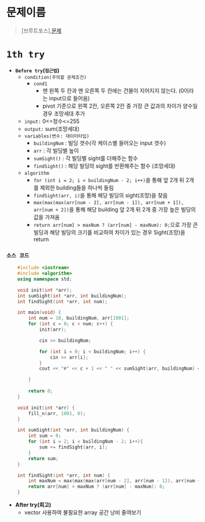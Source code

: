 # 문제이름
> [브루트포스],[문제](https://www.swexpertacademy.com/main/talk/solvingClub/problemView.do?solveclubId=AV6kld8aisgDFASb&contestProbId=AV134DPqAA8CFAYh&probBoxId=AV6kld8aiskDFASb&type=PROBLEM&problemBoxTitle=%EC%82%BC%EC%84%B1%EC%8B%9C%ED%97%98%EB%8C%80%EB%B9%84+%EA%B8%B0%EB%B3%B8%EB%AC%B8%EC%A0%9C%EB%AA%A8%EC%9D%8C%28%EB%82%9C%EC%9D%B4%EB%8F%84+1%7E3%29&problemBoxCnt=15)

# `1th try`
- **`Before try`(`접근법`)**
    - `condition(주의할 문제조건)`
        - `cond1`
            - 맨 왼쪽 두 칸과 맨 오른쪽 두 칸에는 건물이 지어지지 않는다. (0이라는 input으로 들어옴)
            - pivot 기준으로 왼쪽 2칸, 오른쪽 2칸 중 가장 큰 값과의 차이가 양수일 경우 조망세대 추가
    - `input:` 0<=정수<=255
    - `output:` sum(조망세대)
    - `variables(변수: 데이터타입)`
        - `buildingNum` : 빌딩 갯수(각 케이스별 들어오는 input 갯수)
        - `arr` : 각 빌딩별 높이
        - `sumSight()` : 각 빌딩별 sight를 더해주는 함수
        - `findSight()` : 해당 빌딩의 sight를 반환해주는 함수 (조망세대)
    - `algorithm`
        - `for (int i = 2; i < buildingNum - 2; i++)`을 통해 앞 2개 뒤 2개를 제외한 building들을 하나씩 들림
        - `findSight(arr, i)`을 통해 해당 빌딩의 sight(조망)을 찾음
        - `max(max(max(arr[num - 2], arr[num - 1]), arr[num + 1]), arr[num + 2])`을 통해 해당 building 앞 2개 뒤 2개 중 가장 높은 빌딩의 값을 가져옴
        - `return arr[num] > maxNum ? (arr[num] - maxNum): 0;`으로 가장 큰 빌딩과 해당 빌딩의 크기를 비교하여 차이가 있는 경우 Sight(조망)을 return
  

### `소스 코드`
``` c++
    #include <iostream>
    #include <algorithm>
    using namespace std;

    void init(int *arr);
    int sumSight(int *arr, int buildingNum);
    int findSight(int *arr, int num);

    int main(void) {
        int num = 10, buildingNum, arr[1001];
        for (int c = 0; c < num; c++) {
            init(arr);

            cin >> buildingNum;

            for (int i = 0; i < buildingNum; i++) {
                cin >> arr[i];
            }
            cout << "#" << c + 1 << " " << sumSight(arr, buildingNum) << endl;

        }
        
        return 0;
    }

    void init(int *arr) {
        fill_n(arr, 1001, 0);
    }

    int sumSight(int *arr, int buildingNum) {
        int sum = 0;
        for (int i = 2; i < buildingNum - 2; i++){
            sum += findSight(arr, i);
        }
        return sum;
    }

    int findSight(int *arr, int num) {
        int maxNum = max(max(max(arr[num - 2], arr[num - 1]), arr[num + 1]), arr[num + 2]);
        return arr[num] > maxNum ? (arr[num] - maxNum): 0;
    }
```

- **After try(회고)**
    - vector 사용하여 불필요한 array 공간 낭비 줄여보기
